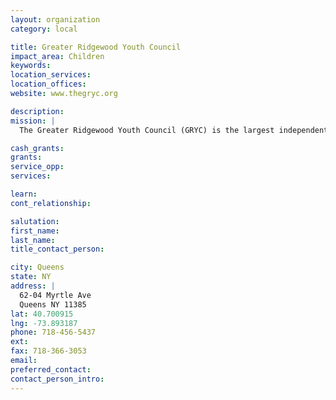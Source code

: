 ```yaml
---
layout: organization
category: local

title: Greater Ridgewood Youth Council
impact_area: Children
keywords: 
location_services: 
location_offices: 
website: www.thegryc.org

description: 
mission: |
  The Greater Ridgewood Youth Council (GRYC) is the largest independent youth serving agency within Community Board 5, presently serving close to 6,000 children and families annually.  The GRYC is a not-for-profit agency that provides mutli-services.  Its programs are focused on education, recreation, counseling, truancy prevention, job readiness and employment opportunities, as well as a host of other services.

cash_grants: 
grants: 
service_opp: 
services: 

learn: 
cont_relationship: 

salutation: 
first_name: 
last_name: 
title_contact_person: 

city: Queens
state: NY
address: |
  62-04 Myrtle Ave     
  Queens NY 11385
lat: 40.700915
lng: -73.893187
phone: 718-456-5437
ext: 
fax: 718-366-3053
email: 
preferred_contact: 
contact_person_intro: 
---
```

